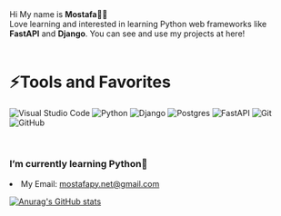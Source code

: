 <h2 align="center"> </h2>

Hi My name is <b>Mostafa</b>👋😄<br>
Love learning and interested in learning Python web frameworks like **FastAPI** and **Django**.
You can see and use my projects at here!
<br><br>

<h1>⚡Tools and Favorites</h1>

![Visual Studio Code](https://img.shields.io/badge/Visual%20Studio%20Code-0078d7.svg?style=for-the-badge&logo=visual-studio-code&logoColor=white)
![Python](https://img.shields.io/badge/python-3670A0?style=for-the-badge&logo=python&logoColor=ffdd54)
![Django](https://img.shields.io/badge/django-%23092E20.svg?style=for-the-badge&logo=django&logoColor=white)
![Postgres](https://img.shields.io/badge/postgres-%23316192.svg?style=for-the-badge&logo=postgresql&logoColor=white)
![FastAPI](https://img.shields.io/badge/FastAPI-005571?style=for-the-badge&logo=fastapi)
![Git](https://img.shields.io/badge/git-%23F05033.svg?style=for-the-badge&logo=git&logoColor=white)
![GitHub](https://img.shields.io/badge/github-%23121011.svg?style=for-the-badge&logo=github&logoColor=white)

<br>
<h3><p>I’m currently learning Python📃</p></h3>
<li> My Email: <a href="mailto:mostafapy.net@gmail.com">mostafapy.net@gmail.com</a>

[![Anurag's GitHub stats](https://github-readme-stats.vercel.app/api?username=MosTafa2K)](https://github.com/MosTafa2K/github-readme-stats)
